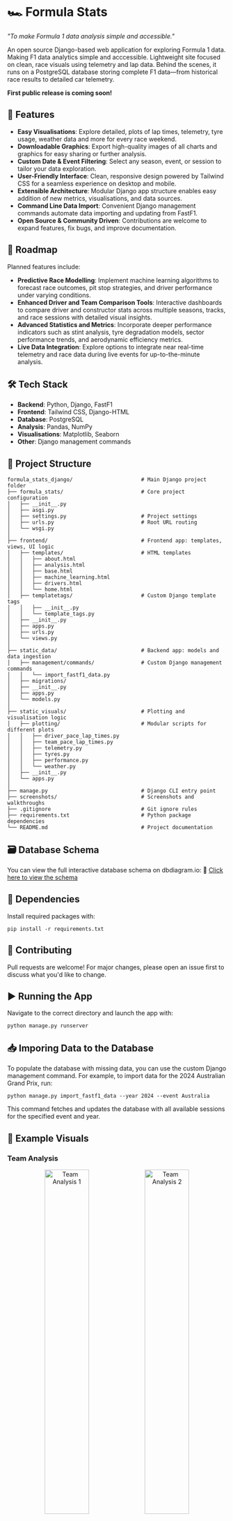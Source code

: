 # 🏎️ Formula Stats

_"To make Formula 1 data analysis simple and accessible."_

An open source Django-based web application for exploring Formula 1 data. Making F1 data analytics simple and acccessible. Lightweight site focused on clean, race visuals using telemetry and lap data. Behind the scenes, it runs on a PostgreSQL database storing complete F1 data—from historical race results to detailed car telemetry.

**First public release is coming soon!**

## 🚀 Features

- **Easy Visualisations**: Explore detailed, plots of lap times, telemetry, tyre usage, weather data and more for every race weekend.
- **Downloadable Graphics**: Export high-quality images of all charts and graphics for easy sharing or further analysis.
- **Custom Date & Event Filtering**: Select any season, event, or session to tailor your data exploration.
- **User-Friendly Interface**: Clean, responsive design powered by Tailwind CSS for a seamless experience on desktop and mobile.
- **Extensible Architecture**: Modular Django app structure enables easy addition of new metrics, visualisations, and data sources.
- **Command Line Data Import**: Convenient Django management commands automate data importing and updating from FastF1.
- **Open Source & Community Driven**: Contributions are welcome to expand features, fix bugs, and improve documentation.

## 🔮 Roadmap
Planned features include:
- **Predictive Race Modelling**: Implement machine learning algorithms to forecast race outcomes, pit stop strategies, and driver performance under varying conditions.
- **Enhanced Driver and Team Comparison Tools**: Interactive dashboards to compare driver and constructor stats across multiple seasons, tracks, and race sessions with detailed visual insights.
- **Advanced Statistics and Metrics**: Incorporate deeper performance indicators such as stint analysis, tyre degradation models, sector performance trends, and aerodynamic efficiency metrics.
- **Live Data Integration**: Explore options to integrate near real-time telemetry and race data during live events for up-to-the-minute analysis.

## 🛠 Tech Stack

- **Backend**: Python, Django, FastF1
- **Frontend**: Tailwind CSS, Django-HTML
- **Database**: PostgreSQL
- **Analysis**: Pandas, NumPy
- **Visualisations**: Matplotlib, Seaborn
- **Other**: Django management commands

## 🧱 Project Structure

```
formula_stats_django/                      # Main Django project folder
├── formula_stats/                         # Core project configuration
│   ├── __init__.py
│   ├── asgi.py
│   ├── settings.py                        # Project settings
│   ├── urls.py                            # Root URL routing
│   └── wsgi.py
│
├── frontend/                              # Frontend app: templates, views, UI logic
│   ├── templates/                         # HTML templates
│   │   ├── about.html
│   │   ├── analysis.html
│   │   ├── base.html
│   │   ├── machine_learning.html
│   │   ├── drivers.html
│   │   └── home.html
│   ├── templatetags/                      # Custom Django template tags
│   │   ├── __init__.py
│   │   └── template_tags.py
│   ├── __init__.py
│   ├── apps.py
│   ├── urls.py
│   └── views.py
│
├── static_data/                           # Backend app: models and data ingestion
│   ├── management/commands/               # Custom Django management commands
│   │   └── import_fastf1_data.py
│   ├── migrations/
│   ├── __init__.py
│   ├── apps.py
│   └── models.py
│
├── static_visuals/                        # Plotting and visualisation logic
│   ├── plotting/                          # Modular scripts for different plots
│   │   ├── driver_pace_lap_times.py
│   │   ├── team_pace_lap_times.py
│   │   ├── telemetry.py
│   │   ├── tyres.py
│   │   ├── performance.py
│   │   └── weather.py
│   ├── __init__.py
│   └── apps.py
│
├── manage.py                              # Django CLI entry point
├── screenshots/                           # Screenshots and walkthroughs
├── .gitignore                             # Git ignore rules
├── requirements.txt                       # Python package dependencies
└── README.md                              # Project documentation                                 
```

## 🗃️ Database Schema
You can view the full interactive database schema on dbdiagram.io: 🔗 [Click here to view the schema](https://dbdiagram.io/d/Formula-Stats-DB-67f1919a4f7afba1847a317f)

## 🧰 Dependencies
Install required packages with:
```
pip install -r requirements.txt
```

## 🤝 Contributing
Pull requests are welcome! For major changes, please open an issue first to discuss what you'd like to change.

## ▶️ Running the App
Navigate to the correct directory and launch the app with:
```
python manage.py runserver
```

## 📥 Imporing Data to the Database
To populate the database with missing data, you can use the custom Django management command. For example, to import data for the 2024 Australian Grand Prix, run:
```
python manage.py import_fastf1_data --year 2024 --event Australia
```
This command fetches and updates the database with all available sessions for the specified event and year.

## 📸 Example Visuals
### Team Analysis
<p align="center">
  <img src="screenshots/team_lap_times_distribution_2025_chinese_grand_prix_race.png" alt="Team Analysis 1" width="45%" />
  <img src="screenshots/team_avg_pace_comparison_2025_chinese_grand_prix_race.png" alt="Team Analysis 2" width="45%" />
</p>

### Driver Analysis
![Driver Analysis](screenshots/driver_lap_time_distribution_2025_chinese_grand_prix_race.png)

### Tyre Analysis
![Tyre Analysis](screenshots/track_tyre_evolution_2025_chinese_grand_prix_race.png)

### Weather Analysis
![Weather Analysis](screenshots/weather_data_2025_chinese_grand_prix_race.png)

### 🎥 Walkthrough
![App Walkthrough](screenshots/demo_walkthrough.gif)

## ✍🏻 Acknowledgements ##
This project uses data provided by the FastF1 library, created and maintained by Theo Ehrlich. Huge thanks to the FastF1 community for making detailed F1 data accessible for analysis and visualisation.

## 👨🏻‍💻 Author
Bartosz Tylczynski – UoL Computer Science student, Formula 1 strategy & data enthusiast.

## 📄 License
MIT License – feel free to use, adapt, and expand this project. Credit required.

## ‼️ Disclaimer
Formula Stats is a work-in-progress, independent platform, created for educational purposes and is not affiliated with, endorsed by,
or in any way officially connected to Formula 1, F1, the FIA (Fédération Internationale de l'Automobile), or any other Formula 1-related entities.
All trademarks, logos, team names, driver names are the property of their respective owners.
Formula Stats provides data and analysis based on publicly available information and does not represent any official Formula 1 organisation.
